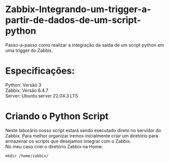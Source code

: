 # Zabbix-Integrando-um-trigger-a-partir-de-dados-de-um-script-python
Passo-a-passo como realizar a integração da saída de um script python em uma trigger do Zabbix.

# Especificações:<br />
Python: Versão 3<br />
Zabbix: Versão 6.4.7<br />
Server: Ubuntu server 22.04.3 LTS<br />


# Criando o Python Script<br />
Neste laborário nosso script estará sendo executado direto no servidor do Zabbix. Para melhor organizar iremos inicialmente criar um diretório para armazenar os scripts que desejamos integrar com o Zabbix.<br />
No meu caso criei o diretório Zabbix na Home:<br />

<code class="notranslate">mkdir /home/zabbix/</code>
